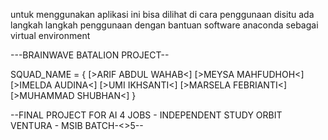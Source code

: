 untuk menggunakan aplikasi ini bisa dilihat di cara penggunaan
disitu ada langkah langkah penggunaan dengan bantuan software anaconda sebagai virtual environment

---BRAINWAVE BATALION PROJECT--

SQUAD_NAME = {
  [>ARIF ABDUL WAHAB<]
  [>MEYSA MAHFUDHOH<]
  [>IMELDA AUDINA<]
  [>UMI IKHSANTI<]
  [>MARSELA FEBRIANTI<]
  [>MUHAMMAD SHUBHAN<]
    }

--FINAL PROJECT FOR AI 4 JOBS - INDEPENDENT STUDY ORBIT VENTURA - MSIB BATCH-<>5--
